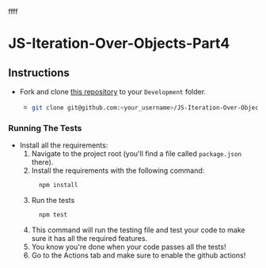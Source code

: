 ffff

# JS-Iteration-Over-Objects-Part4

## Instructions

- Fork and clone [this repository](https://github.com/JoinCODED/JS-Iteration-Over-Objects-Part4) to your `Development` folder.
  - ```bash
    git clone git@github.com:<your_username>/JS-Iteration-Over-Objects-Part4.git
    ```

### Running The Tests

- Install all the requirements:
  1.  Navigate to the project root (you'll find a file called `package.json` there).
  2.  Install the requirements with the following command:
      ```bash
        npm install
      ```
  3.  Run the tests
      ```bash
        npm test
      ```
  4.  This command will run the testing file and test your code to make sure it has all the required features.
  5.  You know you're done when your code passes all the tests!
  6.  Go to the Actions tab and make sure to enable the github actions!
